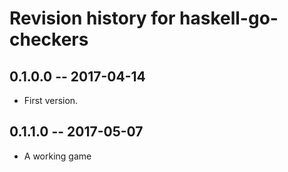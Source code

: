 # Revision history for haskell-go-checkers

## 0.1.0.0  -- 2017-04-14

* First version.

## 0.1.1.0  -- 2017-05-07

* A working game
